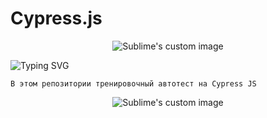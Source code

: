 # Cypress.js

<p align="center">
  <img src="https://github.com/philt27/Cypress.js/assets/124879514/f61e5815-7011-437f-b875-f1480ed5ea70" alt="Sublime's custom image"/>
</p>

![Typing SVG](https://readme-typing-svg.herokuapp.com?color=%2336BCF7&lines=Автотест+Cypress+JS)


```
В этом репозитории тренировочный автотест на Cypress JS 
```
 
<p align="center">
  <img src="https://github.com/philt27/philt27.github.io/assets/124879514/566ac4f7-ea32-4068-81d9-012003c1df07" alt="Sublime's custom image"/>
</p>
